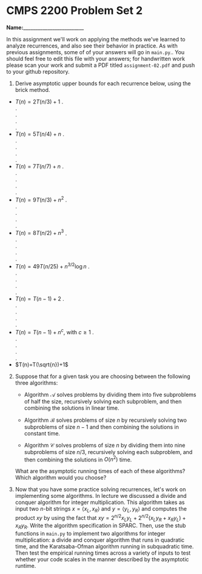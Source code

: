 # CMPS 2200 Problem Set 2

**Name:**_________________________

In this assignment we'll work on applying the methods we've learned to analyze recurrences, and also see their behavior
in practice. As with previous
assignments, some of of your answers will go in `main.py`.. You
should feel free to edit this file with your answers; for handwritten
work please scan your work and submit a PDF titled `assignment-02.pdf`
and push to your github repository.


1. Derive asymptotic upper bounds for each recurrence below, using the brick method.
  * $T(n)=2T(n/3)+1$
.  
.  
.  
.  
.  
  * $T(n)=5T(n/4)+n$
.  
.  
.  
.  
.  
  * $T(n)=7T(n/7)+n$
.  
.  
.  
.  
.  
  * $T(n)=9T(n/3)+n^2$
.  
.  
.  
.  
.  
  * $T(n)=8T(n/2)+n^3$
.  
.  
.  
.  
.  
  * $T(n)=49T(n/25)+n^{3/2}\log n$
.  
.  
.  
.  
.  
  * $T(n)=T(n-1)+2$
.  
.  
.  
.  
.  
  * $T(n)= T(n-1)+n^c$, with $c\geq 1$
.  
.  
.  
.  
.  
  * $T(n)=T(\sqrt{n})+1$


2. Suppose that for a given task you are choosing between the following three algorithms:

	* Algorithm $\mathcal{A}$ solves problems by dividing them into
      five subproblems of half the size, recursively solving each
      subproblem, and then combining the solutions in linear time.
	  
	* Algorithm $\mathcal{B}$ solves problems of size $n$ by
      recursively solving two subproblems of size $n-1$ and then
      combining the solutions in constant time.
		
	* Algorithm $\mathcal{C}$ solves problems of size $n$ by dividing
      them into nine subproblems of size $n/3$, recursively solving
      each subproblem, and then combining the solutions in $O(n^2)$
      time.

    What are the asymptotic running times of each of these algorithms?
    Which algorithm would you choose?


3. Now that you have some practice solving recurrences, let's work on
  implementing some algorithms. In lecture we discussed a divide and
  conquer algorithm for integer multiplication. This algorithm takes
  as input two $n$-bit strings $x = \langle x_L, x_R\rangle$ and
  $y=\langle y_L, y_R\rangle$ and computes the product $xy$ by using
  the fact that $xy = 2^{n/2}x_Ly_L + 2^{n/2}(x_Ly_R+x_Ry_L) +
  x_Ry_R.$ Write the algorithm specification in SPARC. Then, use the
  stub functions in `main.py` to implement two algorithms for integer
  multiplication: a divide and conquer algorithm that runs in
  quadratic time, and the Karatsaba-Ofman algorithm running in
  subquadratic time. Then test the empirical running times across a
  variety of inputs to test whether your code scales in the manner
  described by the asymptotic runtime.

